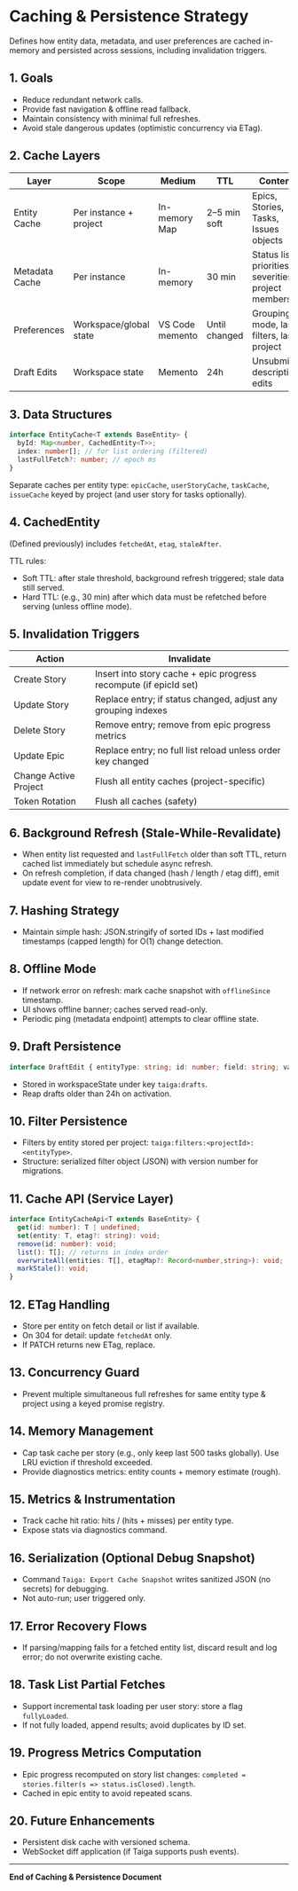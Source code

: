 # Caching & Persistence Strategy

Defines how entity data, metadata, and user preferences are cached in-memory and persisted across sessions, including invalidation triggers.

## 1. Goals
- Reduce redundant network calls.
- Provide fast navigation & offline read fallback.
- Maintain consistency with minimal full refreshes.
- Avoid stale dangerous updates (optimistic concurrency via ETag).

## 2. Cache Layers
| Layer | Scope | Medium | TTL | Contents |
|-------|-------|--------|-----|----------|
| Entity Cache | Per instance + project | In-memory Map | 2–5 min soft | Epics, Stories, Tasks, Issues objects |
| Metadata Cache | Per instance | In-memory | 30 min | Status lists, priorities, severities, project members |
| Preferences | Workspace/global state | VS Code memento | Until changed | Grouping mode, last filters, last project |
| Draft Edits | Workspace state | Memento | 24h | Unsubmitted description edits |

## 3. Data Structures
```ts
interface EntityCache<T extends BaseEntity> {
  byId: Map<number, CachedEntity<T>>;
  index: number[]; // for list ordering (filtered)
  lastFullFetch?: number; // epoch ms
}
```

Separate caches per entity type: `epicCache`, `userStoryCache`, `taskCache`, `issueCache` keyed by project (and user story for tasks optionally).

## 4. CachedEntity
(Defined previously) includes `fetchedAt`, `etag`, `staleAfter`.

TTL rules:
- Soft TTL: after stale threshold, background refresh triggered; stale data still served.
- Hard TTL: (e.g., 30 min) after which data must be refetched before serving (unless offline mode).

## 5. Invalidation Triggers
| Action | Invalidate |
|--------|------------|
| Create Story | Insert into story cache + epic progress recompute (if epicId set) |
| Update Story | Replace entry; if status changed, adjust any grouping indexes |
| Delete Story | Remove entry; remove from epic progress metrics |
| Update Epic | Replace entry; no full list reload unless order key changed |
| Change Active Project | Flush all entity caches (project-specific) |
| Token Rotation | Flush all caches (safety) |

## 6. Background Refresh (Stale-While-Revalidate)
- When entity list requested and `lastFullFetch` older than soft TTL, return cached list immediately but schedule async refresh.
- On refresh completion, if data changed (hash / length / etag diff), emit update event for view to re-render unobtrusively.

## 7. Hashing Strategy
- Maintain simple hash: JSON.stringify of sorted IDs + last modified timestamps (capped length) for O(1) change detection.

## 8. Offline Mode
- If network error on refresh: mark cache snapshot with `offlineSince` timestamp.
- UI shows offline banner; caches served read-only.
- Periodic ping (metadata endpoint) attempts to clear offline state.

## 9. Draft Persistence
```ts
interface DraftEdit { entityType: string; id: number; field: string; value: string; updatedAt: number; }
```
- Stored in workspaceState under key `taiga:drafts`.
- Reap drafts older than 24h on activation.

## 10. Filter Persistence
- Filters by entity stored per project: `taiga:filters:<projectId>:<entityType>`.
- Structure: serialized filter object (JSON) with version number for migrations.

## 11. Cache API (Service Layer)
```ts
interface EntityCacheApi<T extends BaseEntity> {
  get(id: number): T | undefined;
  set(entity: T, etag?: string): void;
  remove(id: number): void;
  list(): T[]; // returns in index order
  overwriteAll(entities: T[], etagMap?: Record<number,string>): void;
  markStale(): void;
}
```

## 12. ETag Handling
- Store per entity on fetch detail or list if available.
- On 304 for detail: update `fetchedAt` only.
- If PATCH returns new ETag, replace.

## 13. Concurrency Guard
- Prevent multiple simultaneous full refreshes for same entity type & project using a keyed promise registry.

## 14. Memory Management
- Cap task cache per story (e.g., only keep last 500 tasks globally). Use LRU eviction if threshold exceeded.
- Provide diagnostics metrics: entity counts + memory estimate (rough).

## 15. Metrics & Instrumentation
- Track cache hit ratio: hits / (hits + misses) per entity type.
- Expose stats via diagnostics command.

## 16. Serialization (Optional Debug Snapshot)
- Command `Taiga: Export Cache Snapshot` writes sanitized JSON (no secrets) for debugging.
- Not auto-run; user triggered only.

## 17. Error Recovery Flows
- If parsing/mapping fails for a fetched entity list, discard result and log error; do not overwrite existing cache.

## 18. Task List Partial Fetches
- Support incremental task loading per user story: store a flag `fullyLoaded`.
- If not fully loaded, append results; avoid duplicates by ID set.

## 19. Progress Metrics Computation
- Epic progress recomputed on story list changes: `completed = stories.filter(s => status.isClosed).length`.
- Cached in epic entity to avoid repeated scans.

## 20. Future Enhancements
- Persistent disk cache with versioned schema.
- WebSocket diff application (if Taiga supports push events).

---
**End of Caching & Persistence Document**
